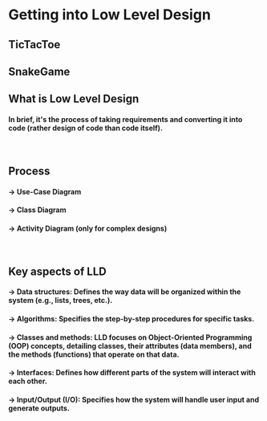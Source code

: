 # Getting into Low Level Design

## TicTacToe

## SnakeGame

<h2>What is Low Level Design</h2>

<h4>In brief, it's the process of taking requirements and converting it into code (rather design of code than code itself).</h4>

<br><h2>Process</h2>

<h4>-> Use-Case Diagram</h4>
<h4>-> Class Diagram</h4>
<h4>-> Activity Diagram (only for complex designs)</h4>

<br><h2>Key aspects of LLD</h2>

<h4>-> Data structures: Defines the way data will be organized within the system (e.g., lists, trees, etc.).
</h4>
<h4>-> Algorithms: Specifies the step-by-step procedures for specific tasks.
</h4>
<h4>-> Classes and methods: LLD focuses on Object-Oriented Programming (OOP) concepts, detailing classes, their attributes (data members), and the methods (functions) that operate on that data.
</h4>
<h4>-> Interfaces: Defines how different parts of the system will interact with each other.
</h4>
<h4>-> Input/Output (I/O): Specifies how the system will handle user input and generate outputs.
</h4>
